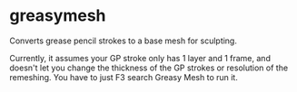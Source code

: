 # greasymesh
Converts grease pencil strokes to a base mesh for sculpting. 

Currently, it assumes your GP stroke only has 1 layer and 1 frame, and doesn't let you change the thickness of the GP strokes or resolution of the remeshing. You have to just F3 search Greasy Mesh to run it. 
